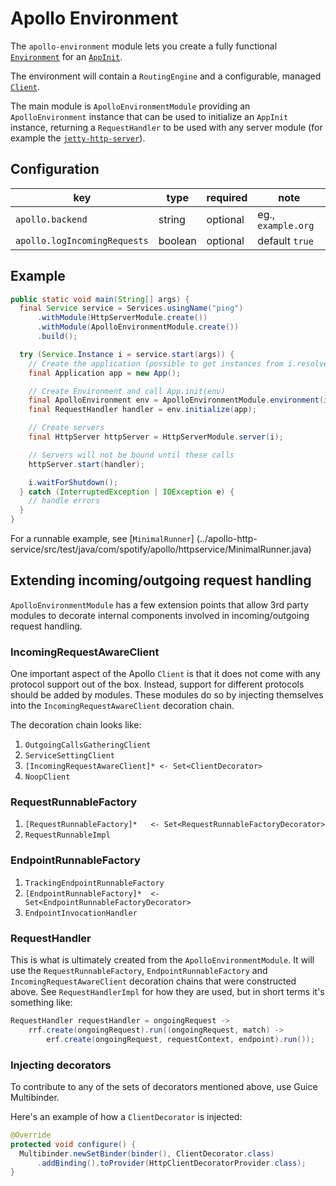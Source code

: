 # Apollo Environment

The `apollo-environment` module lets you create a fully functional
[`Environment`](../apollo-api/src/main/java/com/spotify/apollo/Environment.java) for an
[`AppInit`](../apollo-api/src/main/java/com/spotify/apollo/AppInit.java).

The environment will contain a `RoutingEngine` and a configurable, managed
[`Client`](../apollo-api/src/main/java/com/spotify/apollo/Client.java).

The main module is `ApolloEnvironmentModule` providing an `ApolloEnvironment` instance that can be
used to initialize an `AppInit` instance, returning a `RequestHandler` to be used with any
server module (for example the [`jetty-http-server`](../modules/jetty-http-server)).

## Configuration

key | type | required | note
--- | --- | --- | ---
`apollo.backend` | string | optional | eg., `example.org`
`apollo.logIncomingRequests` | boolean | optional | default `true`


## Example

```java
public static void main(String[] args) {
  final Service service = Services.usingName("ping")
      .withModule(HttpServerModule.create())
      .withModule(ApolloEnvironmentModule.create())
      .build();

  try (Service.Instance i = service.start(args)) {
    // Create the application (possible to get instances from i.resolve())
    final Application app = new App();

    // Create Environment and call App.init(env)
    final ApolloEnvironment env = ApolloEnvironmentModule.environment(i);
    final RequestHandler handler = env.initialize(app);

    // Create servers
    final HttpServer httpServer = HttpServerModule.server(i);

    // Servers will not be bound until these calls
    httpServer.start(handler);

    i.waitForShutdown();
  } catch (InterruptedException | IOException e) {
    // handle errors
  }
}
```

For a runnable example, see [`MinimalRunner`]
(../apollo-http-service/src/test/java/com/spotify/apollo/httpservice/MinimalRunner.java)


## Extending incoming/outgoing request handling

`ApolloEnvironmentModule` has a few extension points that allow 3rd party modules to
decorate internal components involved in incoming/outgoing request handling.


### IncomingRequestAwareClient
One important aspect of the Apollo `Client` is that it does not come with any protocol
support out of the box. Instead, support for different protocols should be added by
modules. These modules do so by injecting themselves into the `IncomingRequestAwareClient`
decoration chain.

The decoration chain looks like:

1. `OutgoingCallsGatheringClient`
1. `ServiceSettingClient`
1. `[IncomingRequestAwareClient]* <- Set<ClientDecorator>`
1. `NoopClient`


### RequestRunnableFactory

1. `[RequestRunnableFactory]*   <- Set<RequestRunnableFactoryDecorator>`
1. `RequestRunnableImpl`


### EndpointRunnableFactory

1. `TrackingEndpointRunnableFactory`
1. `[EndpointRunnableFactory]*  <- Set<EndpointRunnableFactoryDecorator>`
1. `EndpointInvocationHandler`


### RequestHandler
This is what is ultimately created from the `ApolloEnvironmentModule`. It will use
the `RequestRunnableFactory`, `EndpointRunnableFactory` and `IncomingRequestAwareClient`
decoration chains that were constructed above. See `RequestHandlerImpl` for how they are
used, but in short terms it's something like:

```java
RequestHandler requestHandler = ongoingRequest ->
    rrf.create(ongoingRequest).run((ongoingRequest, match) ->
        erf.create(ongoingRequest, requestContext, endpoint).run());
```


### Injecting decorators
To contribute to any of the sets of decorators mentioned above, use Guice Multibinder.

Here's an example of how a `ClientDecorator` is injected:

```java
@Override
protected void configure() {
  Multibinder.newSetBinder(binder(), ClientDecorator.class)
      .addBinding().toProvider(HttpClientDecoratorProvider.class);
}
```
